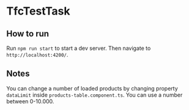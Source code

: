 # TfcTestTask

## How to run

Run `npm run start` to start a dev server. Then navigate to `http://localhost:4200/`.

## Notes

You can change a number of loaded products by changing property `dataLimit` inside `products-table.component.ts`. You can use a number between 0-10.000.
